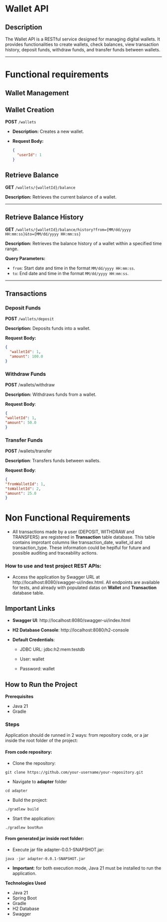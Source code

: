 # Wallet API

## Description
The Wallet API is a RESTful service designed for managing digital wallets. It provides functionalities to create wallets, check balances, view transaction history, deposit funds, withdraw funds, and transfer funds between wallets.

---

# Functional requirements

## Wallet Management

## Wallet Creation

**POST** `/wallets`  
  
- **Description:** Creates a new wallet.  
  
- **Request Body:**
  ```json
  {
    "userId": 1
  }
  ```
  
## Retrieve Balance

**GET** `/wallets/{walletId}/balance`

**Description:** Retrieves the current balance of a wallet.

---

## Retrieve Balance History

**GET** `/wallets/{walletId}/balance/history?from={MM/dd/yyyy HH:mm:ss}&to={MM/dd/yyyy HH:mm:ss}`

**Description:** Retrieves the balance history of a wallet within a specified time range.

**Query Parameters:**
- `from`: Start date and time in the format `MM/dd/yyyy HH:mm:ss`.
- `to`: End date and time in the format `MM/dd/yyyy HH:mm:ss`.

---

## Transactions

### Deposit Funds

**POST** `/wallets/deposit`

**Description:** Deposits funds into a wallet.

**Request Body:**

```json
{
  "walletId": 1,
  "amount": 100.0
}
```

### Withdraw Funds

**POST** /wallets/withdraw

**Description:** Withdraws funds from a wallet.

**Request Body**:

```json
{
"walletId": 1,
"amount": 50.0
}
```

### Transfer Funds

**POST** /wallets/transfer

**Description**: Transfers funds between wallets.

**Request Body**:

```json
{
"fromWalletId": 1,
"toWalletId": 2,
"amount": 25.0
}
```

# Non Functional Requirements

- All transactions made by a user (DEPOSIT, WITHDRAW and TRANSFERS) are registered in **Transaction** table database. This table contains improtant columns like transaction_date, wallet_id and transaction_type. These information could be heplful for future and possible auditing and traceability actions.

### How to use and test project REST APIs:

- Access the application by Swagger URL at http://localhost:8080/swagger-ui/index.html. All endpoints are available for tests, and already with populated datas on **Wallet** and **Transaction** database table.


## Important Links

- **Swagger UI**: http://localhost:8080/swagger-ui/index.html
- **H2 Database Console**: http://localhost:8080/h2-console

- **Default Credentials**:

  - JDBC URL: jdbc:h2:mem:testdb
  
  - User: wallet
  
  - Password: wallet

## How to Run the Project

**Prerequisites**

- Java 21
- Gradle

### Steps

Application should de runned in 2 ways: from repository code, or a jar inside the root folder of the project:

#### From code repository: 

- Clone the repository:
 
```shell
git clone https://github.com/your-username/your-repository.git
```

- Navigate to **adapter** folder

```shell 
cd adapter
```

- Build the project:

```shell
./gradlew build
```

- Start the application:

```shell
./gradlew bootRun
```
#### From generated jar inside root folder:

- Execute jar file adapter-0.0.1-SNAPSHOT.jar:

```shell
java -jar adapter-0.0.1-SNAPSHOT.jar
```

- **Important**: for both execution mode, Java 21 must be installed to run the application.

**Technologies Used**

- Java 21
- Spring Boot
- Gradle
- H2 Database
- Swagger
